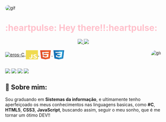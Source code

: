 <img align="center" alt="gif" height="300" style="border-radius:50px;" src="https://media.giphy.com/media/RyEx4MZOCL3Fu/giphy.gif">

<h1 style="color: pink;">:heartpulse: Hey there!!:heartpulse:</h1>

<div align="center">
  <a href="https://github.com/erosxv">
  <img height="150em" src="https://github-readme-stats.vercel.app/api?username=erosxv&show_icons=true&theme=omni&include_all_commits=true&count_private=true"/>
  <img height="150em" src="https://github-readme-stats.vercel.app/api/top-langs/?username=erosxv&layout=compact&langs_count=7&theme=omni"/>
</div>
<div style=
width: "150px";
"display: inline_block"><br>
 
  <img align="center" alt="eros-C" height="30" width="40" src="https://cdn.jsdelivr.net/gh/devicons/devicon/icons/c/c-original.svg" />
  <img align="center" alt="eros-Js" height="30" width="40" src="https://raw.githubusercontent.com/devicons/devicon/master/icons/javascript/javascript-plain.svg">
  <img align="center" alt="eros-HTML" height="30" width="40" src="https://raw.githubusercontent.com/devicons/devicon/master/icons/html5/html5-original.svg">
  <img align="center" alt="eros-CSS" height="30" width="40" src="https://raw.githubusercontent.com/devicons/devicon/master/icons/css3/css3-original.svg">
  
  
  
  <img align="right" alt="gif" height="150" style="border-radius:50px;" src="https://media.giphy.com/media/10a8AOSeP6Rqfu/giphy.gif">
</div>
  
  ##
 
<div> 
  <a href="https://instagram.com/eros_xavier" target="_blank"><img src="https://img.shields.io/badge/-Instagram-%23E4405F?style=for-the-badge&logo=instagram&logoColor=white" target="_blank"></a>
 <a href="https://https://discord.gg/KFF6wuRUnG" target="_blank"><img src="https://img.shields.io/badge/Discord-7289DA?style=for-the-badge&logo=discord&logoColor=white" target="_blank"></a> 
  <a href = "eros.x.a.zy@gmail.com"><img src="https://img.shields.io/badge/-Gmail-%23333?style=for-the-badge&logo=gmail&logoColor=white" target="_blank"></a>
  <a href="https://www.linkedin.com/in/eros-xavier-43233a236/" target="_blank"><img src="https://img.shields.io/badge/-LinkedIn-%230077B5?style=for-the-badge&logo=linkedin&logoColor=white" target="_blank"></a>
  
  
  ## 🌸 Sobre mim:
 Sou graduando em <b>Sistemas da informação</b>, e ultimamente tenho aperfeiçoado os meus conhecimentos nas linguagens basicas, como <b>#C</b>, <b>HTML5</b>, <b>CSS3</b>, <b>JavaScript</b>, buscando assim, seguir o meu sonho, que é me tornar um ótimo DEV!!

